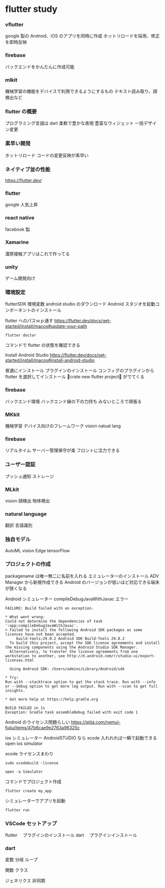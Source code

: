 # flutter study

### vflutter

google 製の Android、iOS のアプリを同時に作成
ホットリロードを採用、修正を即時反映

### firebase

バックエンドをかんたんに作成可能

### mlkit

機械学習の機能をデバイスで利用できるようにするもの
テキスト読み取り、顔検出など

### flutter の概要

プログラミング言語は dart
柔軟で豊かな表現
豊富なウィジェット
一括デザイン変更

### 素早い開発

ホットリロード
コードの変更反映が素早い

### ネイティブ並の性能

https://flutter.dev/

### flutter

google
人気上昇

### react native

facebook 製

### Xamarine

濃厚接触アプリはこれで作ってる

### unity

ゲーム開発向け

### 環境設定

flutterSDK
環境変数
android studio のダウンロード
Android スタジオを起動コンポーネントのインストール

flutter へのパスｗｐ通す
https://flutter.dev/docs/get-started/install/macos#update-your-path

```
flutter doctor
```

コマンドで flutter の状態を確認できる

Install Android Studio
https://flutter.dev/docs/get-started/install/macos#install-android-studio

普通にインストール
プラグインのインストール
コンフィグのプラグインから flutter を選択してインストール
crate new flutter project がでてくる

### firebase

バックエンド環境
バックエンド縁の下の力持ち
みないところで頑張る

### MKkit

機械学習
デバイス向けのフレームワーク
vision natual lang

### firebase

リアルタイム
サーバー管理保守が楽
フロントに注力できる

### ユーザー認証

プッシュ通知
ストレージ

### MLkit

vision
顔検出
物体検出

### natural language

翻訳
言語識別

### 独自モデル

AutoML
vision Edge tensorFlow

### プロジェクトの作成

packagename は唯一無二に名前を入れる
エミュレーターのインストール
ADV Manager から新規作成できる
Android のバージョンが低いほど対応できる端末が狭くなる

Android シミュレーター
compileDebugJavaWithJavac エラー

```
FAILURE: Build failed with an exception.

* What went wrong:
Could not determine the dependencies of task ':app:compileDebugJavaWithJavac'.
> Failed to install the following Android SDK packages as some licences have not been accepted.
     build-tools;29.0.2 Android SDK Build-Tools 29.0.2
  To build this project, accept the SDK license agreements and install the missing components using the Android Studio SDK Manager.
  Alternatively, to transfer the license agreements from one workstation to another, see http://d.android.com/r/studio-ui/export-licenses.html

  Using Android SDK: /Users/admins/Library/Android/sdk

* Try:
Run with --stacktrace option to get the stack trace. Run with --info or --debug option to get more log output. Run with --scan to get full insights.

* Get more help at https://help.gradle.org

BUILD FAILED in 1s
Exception: Gradle task assembleDebug failed with exit code 1
```

Android のライセンス問題らしい
https://qiita.com/nemui-fujiu/items/47b6cae9e2763a96325c

ios シミュレーター
AndroidSTUDIO なら xcode 入れれれば一瞬で起動できる
open ios simulator

xcode ライセンスまわり

```
sudo xcodebuild -license
```

```
open -a Simulator
```

コマンドでプロジェクト作成

```
flutter create my_app
```

シミュレーターでアプリを起動

```
flutter run
```

### VSCode セットアップ

flutter 　プラグインのインストール
dart 　プラグインインストール

### dart

変数
分岐
ループ

関数
クラス

ジェネリクス
非同期
